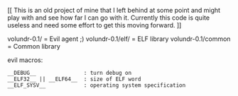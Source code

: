 [[  This is an old project of mine that I left behind at some point
and might play with and see how far I can go with it.
    Currently this code is quite useless and need some effort to get this moving forward. ]]

volundr-0.1/        = Evil agent ;)
volundr-0.1/elf/    = ELF library
volundr-0.1/common  = Common library

evil macros:

    __DEBUG__               : turn debug on    
    __ELF32__ || __ELF64__  : size of ELF word
    __ELF_SYSV__            : operating system specification


